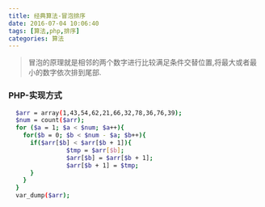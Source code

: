 ```yaml
---
title: 经典算法-冒泡排序
date: 2016-07-04 10:06:40
tags: [算法,php,排序]
categories: 算法
---
```

>冒泡的原理就是相邻的两个数字进行比较满足条件交替位置,将最大或者最小的数字依次排到尾部.

<!-- more -->
### PHP-实现方式

``` bash
  $arr = array(1,43,54,62,21,66,32,78,36,76,39);
  $num = count($arr);
  for ($a = 1; $a < $num; $a++){
    for($b = 0; $b < $num - $a; $b++){
  	  if($arr[$b] < $arr[$b + 1]){
                $tmp = $arr[$b];
                $arr[$b] = $arr[$b + 1];
                $arr[$b + 1] = $tmp;
  	  }
  	}
  }
  var_dump($arr);

```